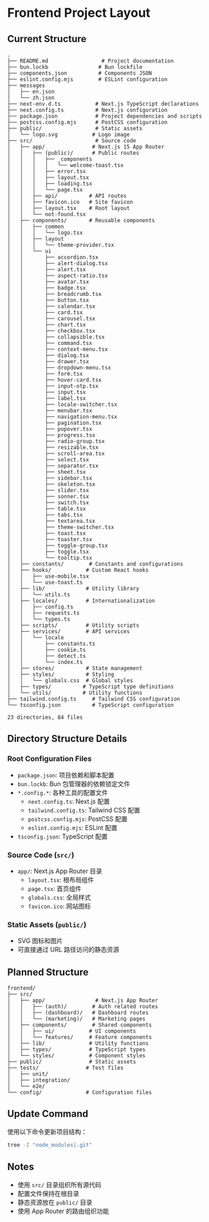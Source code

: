 # Frontend Project Layout

## Current Structure
```
.
├── README.md                 # Project documentation
├── bun.lockb                # Bun lockfile
├── components.json          # Components JSON
├── eslint.config.mjs        # ESLint configuration
├── messages
│   ├── en.json
│   └── zh.json
├── next-env.d.ts           # Next.js TypeScript declarations
├── next.config.ts          # Next.js configuration
├── package.json            # Project dependencies and scripts
├── postcss.config.mjs      # PostCSS configuration
├── public/                 # Static assets
│   └── logo.svg           # Logo image
├── src/                    # Source code
│   ├── app/               # Next.js 15 App Router
│   │   ├── (public)/      # Public routes
│   │   │   ├── _components
│   │   │   │   └── welcome-toast.tsx
│   │   │   ├── error.tsx
│   │   │   ├── layout.tsx
│   │   │   ├── loading.tsx
│   │   │   └── page.tsx
│   │   ├── api/          # API routes
│   │   ├── favicon.ico   # Site favicon
│   │   ├── layout.tsx    # Root layout
│   │   └── not-found.tsx
│   ├── components/       # Reusable components
│   │   ├── common
│   │   │   └── logo.tsx
│   │   ├── layout
│   │   │   └── theme-provider.tsx
│   │   └── ui
│   │       ├── accordion.tsx
│   │       ├── alert-dialog.tsx
│   │       ├── alert.tsx
│   │       ├── aspect-ratio.tsx
│   │       ├── avatar.tsx
│   │       ├── badge.tsx
│   │       ├── breadcrumb.tsx
│   │       ├── button.tsx
│   │       ├── calendar.tsx
│   │       ├── card.tsx
│   │       ├── carousel.tsx
│   │       ├── chart.tsx
│   │       ├── checkbox.tsx
│   │       ├── collapsible.tsx
│   │       ├── command.tsx
│   │       ├── context-menu.tsx
│   │       ├── dialog.tsx
│   │       ├── drawer.tsx
│   │       ├── dropdown-menu.tsx
│   │       ├── form.tsx
│   │       ├── hover-card.tsx
│   │       ├── input-otp.tsx
│   │       ├── input.tsx
│   │       ├── label.tsx
│   │       ├── locale-switcher.tsx
│   │       ├── menubar.tsx
│   │       ├── navigation-menu.tsx
│   │       ├── pagination.tsx
│   │       ├── popover.tsx
│   │       ├── progress.tsx
│   │       ├── radio-group.tsx
│   │       ├── resizable.tsx
│   │       ├── scroll-area.tsx
│   │       ├── select.tsx
│   │       ├── separator.tsx
│   │       ├── sheet.tsx
│   │       ├── sidebar.tsx
│   │       ├── skeleton.tsx
│   │       ├── slider.tsx
│   │       ├── sonner.tsx
│   │       ├── switch.tsx
│   │       ├── table.tsx
│   │       ├── tabs.tsx
│   │       ├── textarea.tsx
│   │       ├── theme-switcher.tsx
│   │       ├── toast.tsx
│   │       ├── toaster.tsx
│   │       ├── toggle-group.tsx
│   │       ├── toggle.tsx
│   │       └── tooltip.tsx
│   ├── constants/        # Constants and configurations
│   ├── hooks/           # Custom React hooks
│   │   ├── use-mobile.tsx
│   │   └── use-toast.ts
│   ├── lib/             # Utility library
│   │   └── utils.ts
│   ├── locales/         # Internationalization
│   │   ├── config.ts
│   │   ├── requests.ts
│   │   └── types.ts
│   ├── scripts/         # Utility scripts
│   ├── services/        # API services
│   │   └── locale
│   │       ├── constants.ts
│   │       ├── cookie.ts
│   │       ├── detect.ts
│   │       └── index.ts
│   ├── stores/          # State management
│   ├── styles/          # Styling
│   │   └── globals.css  # Global styles
│   ├── types/          # TypeScript type definitions
│   └── utils/          # Utility functions
├── tailwind.config.ts     # Tailwind CSS configuration
└── tsconfig.json          # TypeScript configuration

23 directories, 84 files
```

## Directory Structure Details

### Root Configuration Files
- `package.json`: 项目依赖和脚本配置
- `bun.lockb`: Bun 包管理器的依赖锁定文件
- `*.config.*`: 各种工具的配置文件
  - `next.config.ts`: Next.js 配置
  - `tailwind.config.ts`: Tailwind CSS 配置
  - `postcss.config.mjs`: PostCSS 配置
  - `eslint.config.mjs`: ESLint 配置
- `tsconfig.json`: TypeScript 配置

### Source Code (`src/`)
- `app/`: Next.js App Router 目录
  - `layout.tsx`: 根布局组件
  - `page.tsx`: 首页组件
  - `globals.css`: 全局样式
  - `favicon.ico`: 网站图标

### Static Assets (`public/`)
- SVG 图标和图片
- 可直接通过 URL 路径访问的静态资源

## Planned Structure
```
frontend/
├── src/
│   ├── app/                # Next.js App Router
│   │   ├── (auth)/        # Auth related routes
│   │   ├── (dashboard)/   # Dashboard routes
│   │   └── (marketing)/   # Marketing pages
│   ├── components/        # Shared components
│   │   ├── ui/           # UI components
│   │   └── features/     # Feature components
│   ├── lib/              # Utility functions
│   ├── types/            # TypeScript types
│   └── styles/           # Component styles
├── public/               # Static assets
├── tests/               # Test files
│   ├── unit/
│   ├── integration/
│   └── e2e/
└── config/              # Configuration files
```

## Update Command
使用以下命令更新项目结构：
```bash
tree -I "node_modules|.git"
```

## Notes
- 使用 `src/` 目录组织所有源代码
- 配置文件保持在根目录
- 静态资源放在 `public/` 目录
- 使用 App Router 的路由组织功能
